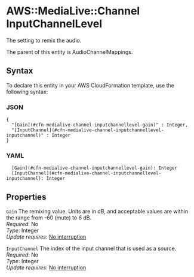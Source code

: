 # AWS::MediaLive::Channel InputChannelLevel<a name="aws-properties-medialive-channel-inputchannellevel"></a>

The setting to remix the audio\.

The parent of this entity is AudioChannelMappings\.

## Syntax<a name="aws-properties-medialive-channel-inputchannellevel-syntax"></a>

To declare this entity in your AWS CloudFormation template, use the following syntax:

### JSON<a name="aws-properties-medialive-channel-inputchannellevel-syntax.json"></a>

```
{
  "[Gain](#cfn-medialive-channel-inputchannellevel-gain)" : Integer,
  "[InputChannel](#cfn-medialive-channel-inputchannellevel-inputchannel)" : Integer
}
```

### YAML<a name="aws-properties-medialive-channel-inputchannellevel-syntax.yaml"></a>

```
  [Gain](#cfn-medialive-channel-inputchannellevel-gain): Integer
  [InputChannel](#cfn-medialive-channel-inputchannellevel-inputchannel): Integer
```

## Properties<a name="aws-properties-medialive-channel-inputchannellevel-properties"></a>

`Gain` <a name="cfn-medialive-channel-inputchannellevel-gain"></a>
The remixing value\. Units are in dB, and acceptable values are within the range from \-60 \(mute\) to 6 dB\.  
_Required_: No  
_Type_: Integer  
_Update requires_: [No interruption](https://docs.aws.amazon.com/AWSCloudFormation/latest/UserGuide/using-cfn-updating-stacks-update-behaviors.html#update-no-interrupt)

`InputChannel` <a name="cfn-medialive-channel-inputchannellevel-inputchannel"></a>
The index of the input channel that is used as a source\.  
_Required_: No  
_Type_: Integer  
_Update requires_: [No interruption](https://docs.aws.amazon.com/AWSCloudFormation/latest/UserGuide/using-cfn-updating-stacks-update-behaviors.html#update-no-interrupt)
